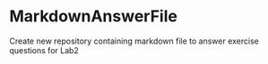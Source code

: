 # MarkdownAnswerFile
Create new repository containing markdown file to answer exercise questions for Lab2
